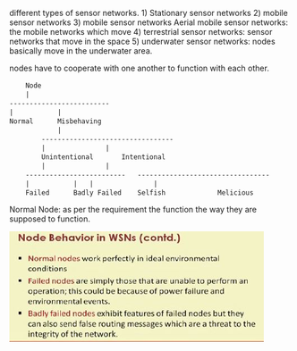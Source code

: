 different types of sensor networks. 
	1) Stationary sensor networks 
	2) mobile sensor networks
	3) mobile sensor networks
		Aerial mobile sensor networks: the mobile networks which move
	4) terrestrial sensor networks: sensor networks that move in the space
	5) underwater sensor networks: nodes basically move in the underwater area.

nodes have to cooperate with one another to function with each other.

		Node 
		|
	-------------------------
	|			|
	Normal 		Misbehaving
				|
			---------------------------------
			| 				|
			Unintentional 		Intentional
			|				|
		-------------------------	---------------------------------
		|			|	|				|
		Failed 		Badly Failed 	Selfish 			Melicious


Normal Node: as per the requirement the function the way they are supposed to function.

![Alt text](capture-1.JPG?raw=true "Node Behavior")
